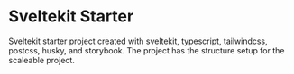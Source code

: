 # Sveltekit Starter

Sveltekit starter project created with sveltekit, typescript, tailwindcss, postcss, husky, and storybook.
The project has the structure setup for the scaleable project.
